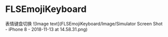 # FLSEmojiKeyboard
表情键盘切换
![Image text](FLSEmojiKeyboard/Image/Simulator Screen Shot - iPhone 8 - 2018-11-13 at 14.58.31.png)

